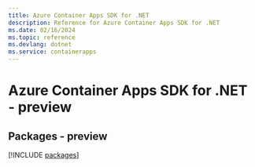 ```yaml
---
title: Azure Container Apps SDK for .NET
description: Reference for Azure Container Apps SDK for .NET
ms.date: 02/16/2024
ms.topic: reference
ms.devlang: dotnet
ms.service: containerapps
---
```

# Azure Container Apps SDK for .NET - preview
## Packages - preview
[!INCLUDE [packages](container-apps-index.md)]